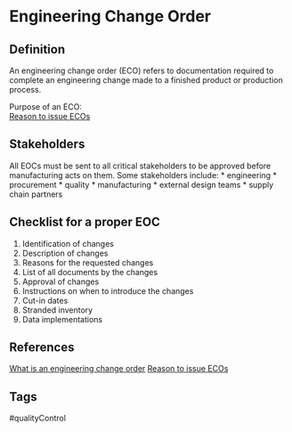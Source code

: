 # Engineering Change Order

## Definition

An engineering change order (ECO) refers to documentation required to complete an engineering change made to a finished product or production process. 

Purpose of an ECO:  
[Reason to issue ECOs](../202110242330)

## Stakeholders

All EOCs must be sent to all critical stakeholders to be approved before manufacturing acts on them. Some stakeholders include:
	* engineering
	* procurement
	* quality
	* manufacturing
	* external design teams
	* supply chain partners

## Checklist for a proper EOC
1. Identification of changes
2. Description of changes
3. Reasons for the requested changes
4. List of all documents by the changes
5. Approval of changes
6. Instructions on when to introduce the changes
7. Cut-in dates
8. Stranded inventory
9. Data implementations

## References
[What is an engineering change order](https://versae.com/engineering-change-order/)
[Reason to issue ECOs](../202110242330)

## Tags
#qualityControl
